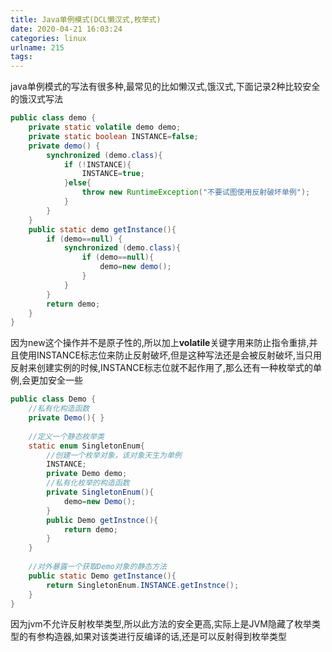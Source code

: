 ```yaml
---
title: Java单例模式(DCL懒汉式,枚举式)
date: 2020-04-21 16:03:24
categories: linux
urlname: 215
tags:
---
```

<!--markdown-->java单例模式的写法有很多种,最常见的比如懒汉式,饿汉式,下面记录2种比较安全的饿汉式写法

```java
public class demo {
    private static volatile demo demo;
    private static boolean INSTANCE=false;
    private demo() {
        synchronized (demo.class){
            if (!INSTANCE){
                INSTANCE=true;
            }else{
                throw new RuntimeException("不要试图使用反射破坏单例");
            }
        }
    }
    public static demo getInstance(){
        if (demo==null) {
            synchronized (demo.class){
                if (demo==null){
                    demo=new demo();
                }
            }
        }
        return demo;
    }
}
```

因为new这个操作并不是原子性的,所以加上**volatile**关键字用来防止指令重排,并且使用INSTANCE标志位来防止反射破坏,但是这种写法还是会被反射破坏,当只用反射来创建实例的时候,INSTANCE标志位就不起作用了,那么还有一种枚举式的单例,会更加安全一些



```java
public class Demo {
    //私有化构造函数
    private Demo(){ }
 
    //定义一个静态枚举类
    static enum SingletonEnum{
        //创建一个枚举对象，该对象天生为单例
        INSTANCE;
        private Demo demo;
        //私有化枚举的构造函数
        private SingletonEnum(){
            demo=new Demo();
        }
        public Demo getInstnce(){
            return demo;
        }
    }
 
    //对外暴露一个获取Demo对象的静态方法
    public static Demo getInstance(){
        return SingletonEnum.INSTANCE.getInstnce();
    }
}
```

因为jvm不允许反射枚举类型,所以此方法的安全更高,实际上是JVM隐藏了枚举类型的有参构造器,如果对该类进行反编译的话,还是可以反射得到枚举类型